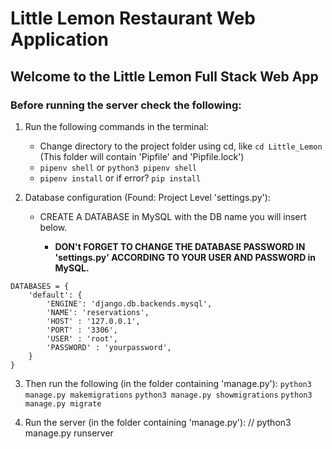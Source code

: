 # Little Lemon Restaurant Web Application

## Welcome to the Little Lemon Full Stack Web App

### Before running the server check the following:

1. Run the following commands in the terminal:
    - Change directory to the project folder using cd, like `cd Little_Lemon` (This folder will contain 'Pipfile' and 'Pipfile.lock')
    - `pipenv shell` or `python3 pipenv shell`
    - `pipenv install` or if error? `pip install`


2. Database configuration (Found: Project Level 'settings.py'):

    - CREATE A DATABASE in MySQL with the DB name you will insert below.

        - **DON't FORGET TO CHANGE THE DATABASE PASSWORD IN 'settings.py' ACCORDING TO YOUR USER AND PASSWORD in MySQL.**
```
DATABASES = {
    'default': {
        'ENGINE': 'django.db.backends.mysql',
        'NAME': 'reservations',
        'HOST' : '127.0.0.1',
        'PORT' : '3306',
        'USER' : 'root',
        'PASSWORD' : 'yourpassword',
    }
}
```
3. Then run the following (in the folder containing 'manage.py'):
    ` python3 manage.py makemigrations `
    ` python3 manage.py showmigrations `
    ` python3 manage.py migrate `

4. Run the server (in the folder containing 'manage.py'):
    // python3 manage.py runserver
